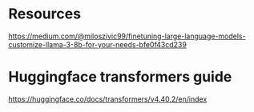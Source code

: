 # Resources 


https://medium.com/@miloszivic99/finetuning-large-language-models-customize-llama-3-8b-for-your-needs-bfe0f43cd239


# Huggingface transformers guide
https://huggingface.co/docs/transformers/v4.40.2/en/index